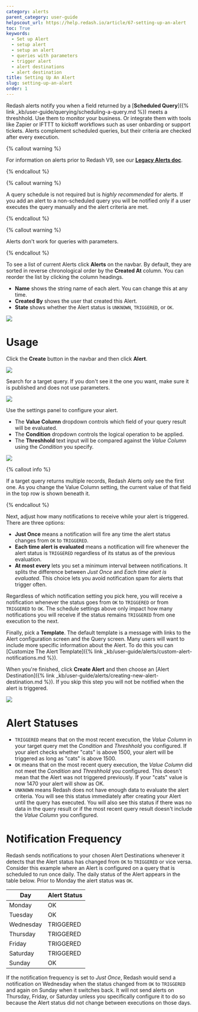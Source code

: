 ```yaml
---
category: alerts
parent_category: user-guide
helpscout_url: https://help.redash.io/article/67-setting-up-an-alert
toc: True
keywords:
  - Set up Alert
  - setup alert
  - setup an alert
  - queries with parameters
  - trigger alert
  - alert destinations
  - alert destination
title: Setting Up An Alert
slug: setting-up-an-alert
order: 1
---
```


Redash alerts notify you when a field returned by a [**Scheduled
Query**]({% link _kb/user-guide/querying/scheduling-a-query.md %}) meets a
threshhold. Use them to monitor your business. Or integrate them with tools like
Zapier or IFTTT to kickoff workflows such as user onbarding or support tickets.
Alerts complement scheduled queries, but their criteria are checked after every
execution.

{% callout warning %}

For information on alerts prior to Redash V9, see our
[**Legacy Alerts doc**](setting-up-an-alert-v8).

{% endcallout %}

{% callout warning %}

A query schedule is not required but is _highly recommended_ for alerts. If you
add an alert to a non-scheduled query you will be notified only if a user
executes the query manually and the alert criteria are met.

{% endcallout %}

{% callout warning %}

Alerts don't work for queries with parameters.

{% endcallout %}

To see a list of current Alerts click **Alerts** on the navbar. By default, they
are sorted in reverse chronological order by the **Created At** column. You can
reorder the list by clicking the column headings.

- **Name** shows the string name of each alert. You can change this at any time.
- **Created By** shows the user that created this Alert.
- **State** shows whether the Alert status is `UNKNOWN`, `TRIGGERED`, or `OK`.

![](/assets/images/docs/gitbook/alerts.png)

# Usage

Click the **Create** button in the navbar and then click **Alert**.

![](/assets/images/docs/gitbook/create-alert.png)

Search for a target query. If you don't see it the one you want, make sure it is
published and does not use parameters.

![](/assets/images/docs/gitbook/new-alert-query-search.png)

Use the settings panel to configure your alert.

- The **Value Column** dropdown controls which field of your query result will
  be evaluated.
- The **Condition** dropdown controls the logical operation to be applied.
- The **Threshhold** text input will be compared against the _Value Column_
  using the _Condition_ you specify.

![](/assets/images/docs/gitbook/alert_settings_V9.png)

{% callout info %}

If a target query returns multiple records, Redash Alerts only see the first
one. As you change the Value Column setting, the current value of that field in
the top row is shown beneath it.

{% endcallout %}

Next, adjust how many notifications to receive while your alert is triggered.
There are three options:

- **Just Once** means a notification will fire any time the alert status changes
  from `OK` to `TRIGGERED`.
- **Each time alert is evaluated** means a notification will fire whenever the
  alert status is `TRIGGERED` regardless of its status as of the previous
  evaluation.
- **At most every** lets you set a minimum interval between notifications. It
  splits the difference between _Just Once_ and _Each time alert is evaluated_.
  This choice lets you avoid notification spam for alerts that trigger often.

Regardless of which notification setting you pick here, you will receive a
notification whenever the status goes from `OK` to `TRIGGERED` or from
`TRIGGERED` to `OK`. The schedule settings above only impact how many
notifications you will receive if the status remains `TRIGGERED` from one
execution to the next.

Finally, pick a **Template**. The default template is a message with links to
the Alert configuration screen and the Query screen. Many users will want to
include more specific information about the Alert. To do this you can [Customize
The Alert
Template]({% link _kb/user-guide/alerts/custom-alert-notifications.md %}).

When you're finished, click **Create Alert** and then choose an [Alert
Destination]({% link _kb/user-guide/alerts/creating-new-alert-destination.md %}).
If you skip this step you will not be notified when the alert is triggered.

![](/assets/images/docs/gitbook/alert_destination.png)

# Alert Statuses

- `TRIGGERED` means that on the most recent execution, the _Value Column_ in
  your target query met the _Condition_ and _Threshhold_ you configured. If your
  alert checks whether "cats" is above 1500, your alert will be triggered as
  long as "cats" is above 1500.
- `OK` means that on the most recent query execution, the _Value Column_ did not
  meet the _Condition_ and _Threshhold_ you configured. This doesn't mean that
  the Alert was not triggered previously. If your "cats" value is now 1470 your
  alert will show as OK.
- `UNKNOWN` means Redash does not have enough data to evaluate the alert
  criteria. You will see this status immediately after creating your Alert until
  the query has executed. You will also see this status if there was no data in
  the query result or if the most recent query result doesn't include the _Value
  Column_ you configured.

# Notification Frequency

Redash sends notifications to your chosen Alert Destinations whenever it detects
that the Alert status has changed from `OK` to `TRIGGERED` or vice versa.
Consider this example where an Alert is configured on a query that is scheduled
to run once daily. The daily status of the Alert appears in the table below.
Prior to Monday the alert status was `OK`.

| Day       | Alert Status |
| --------- | ------------ |
| Monday    | OK           |
| Tuesday   | OK           |
| Wednesday | TRIGGERED    |
| Thursday  | TRIGGERED    |
| Friday    | TRIGGERED    |
| Saturday  | TRIGGERED    |
| Sunday    | OK           |

If the notification frequency is set to _Just Once_, Redash would send a
notification on Wednesday when the status changed from `OK` to `TRIGGERED` and
again on Sunday when it switches back. It will not send alerts on Thursday,
Friday, or Saturday unless you specifically configure it to do so because the
Alert status did not change between executions on those days.
